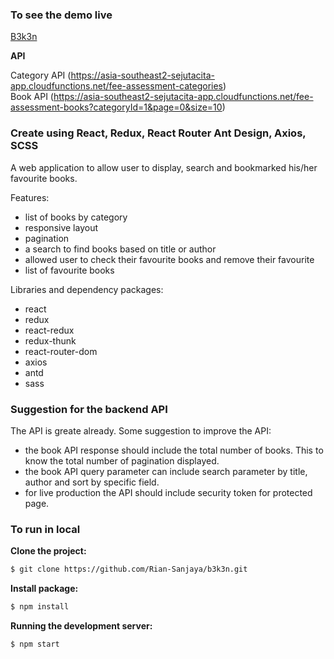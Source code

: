 ### To see  the demo live

[B3k3n](https://remarkable-truffle-6ee85b.netlify.app/)

**API**

Category API (https://asia-southeast2-sejutacita-app.cloudfunctions.net/fee-assessment-categories)  
Book API (https://asia-southeast2-sejutacita-app.cloudfunctions.net/fee-assessment-books?categoryId=1&page=0&size=10)

### Create using React, Redux, React Router Ant Design, Axios, SCSS

A web application to allow user to display, search and bookmarked his/her favourite books.

Features:

- list of books by category
- responsive layout
- pagination
- a search to find books based on title or author
- allowed user to check their favourite books and remove their favourite
- list of favourite books


Libraries and dependency packages:

- react
- redux
- react-redux
- redux-thunk 
- react-router-dom
- axios 
- antd
- sass


### Suggestion for the backend API

The API is greate already. Some suggestion to improve the API:

- the book API response should include the total number of books. This to know the total number of pagination displayed.
- the book API query parameter can include search parameter by title, author and sort by specific field.
- for live production the API should include security token for protected page.


### To run in local

**Clone the project:**

```bash
$ git clone https://github.com/Rian-Sanjaya/b3k3n.git
```

**Install package:**

```bash
$ npm install
```
**Running the development server:**

```bash
$ npm start
```
